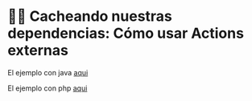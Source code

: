 # 🐢💨 Cacheando nuestras dependencias: Cómo usar Actions externas

El ejemplo con java [aqui](../lessons/05-Optimizing_Speed/05.1-Cache/java/.github/workflows/ci.yml)

El ejemplo con php [aqui](../lessons/05-Optimizing_Speed/05.1-Cache/php/.github/workflows/ci.yml)
